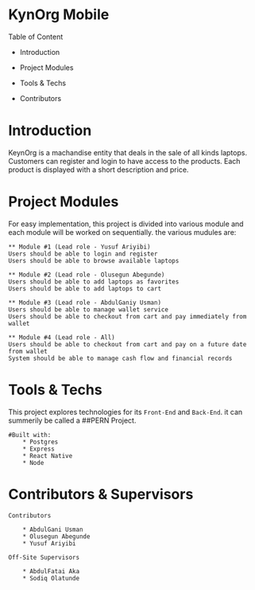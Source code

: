 # KynOrg Mobile

Table of Content

* Introduction

* Project Modules

* Tools & Techs

* Contributors


# Introduction

KeynOrg is a machandise entity that deals in the sale of all kinds laptops. Customers can register and login to have access to the products. Each product is displayed with a short description and price.

# Project Modules

For easy implementation, this project is divided into various module and each module will be worked on sequentially. the various mudules are:

    ** Module #1 (Lead role - Yusuf Ariyibi)
    Users should be able to login and register
    Users should be able to browse available laptops

    ** Module #2 (Lead role - Olusegun Abegunde)
    Users should be able to add laptops as favorites
    Users should be able to add laptops to cart

    ** Module #3 (Lead role - AbdulGaniy Usman)
    Users should be able to manage wallet service
    Users should be able to checkout from cart and pay immediately from wallet

    ** Module #4 (Lead role - All)
    Users should be able to checkout from cart and pay on a future date from wallet
    System should be able to manage cash flow and financial records


# Tools & Techs

This project explores technologies for its `Front-End` and `Back-End`. it can summerily be called a ##PERN Project. 

    #Built with:
        * Postgres
        * Express
        * React Native
        * Node


# Contributors & Supervisors

    Contributors

        * AbdulGani Usman
        * Olusegun Abegunde
        * Yusuf Ariyibi

    Off-Site Supervisors

        * AbdulFatai Aka
        * Sodiq Olatunde

